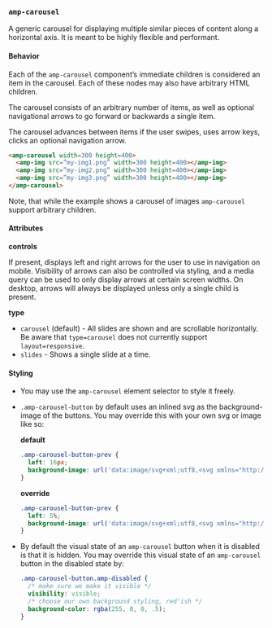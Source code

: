 <!---
Copyright 2015 The AMP HTML Authors. All Rights Reserved.

Licensed under the Apache License, Version 2.0 (the "License");
you may not use this file except in compliance with the License.
You may obtain a copy of the License at

      http://www.apache.org/licenses/LICENSE-2.0

Unless required by applicable law or agreed to in writing, software
distributed under the License is distributed on an "AS-IS" BASIS,
WITHOUT WARRANTIES OR CONDITIONS OF ANY KIND, either express or implied.
See the License for the specific language governing permissions and
limitations under the License.
-->

### <a name=”amp-carousel”></a> `amp-carousel`

A generic carousel for displaying multiple similar pieces of content along a horizontal axis. It is meant to be highly flexible and performant.

#### Behavior

Each of the `amp-carousel` component’s immediate children is considered an item in the carousel. Each of these nodes may also have arbitrary HTML children.

The carousel consists of an arbitrary number of items, as well as optional navigational arrows to go forward or backwards a single item.

The carousel advances between items if the user swipes, uses arrow keys, clicks an optional navigation arrow.
```html
<amp-carousel width=300 height=400>
  <amp-img src=”my-img1.png” width=300 height=400></amp-img>
  <amp-img src=”my-img2.png” width=300 height=400></amp-img>
  <amp-img src=”my-img3.png” width=300 height=400></amp-img>
</amp-carousel>
```
Note, that while the example shows a carousel of images `amp-carousel` support arbitrary children.

#### Attributes

**controls**

If present, displays left and right arrows for the user to use in navigation on mobile.
Visibility of arrows can also be controlled via styling, and a media query can be used to
only display arrows at certain screen widths. On desktop, arrows will always be displayed
unless only a single child is present.

**type**
- `carousel` (default) - All slides are shown and are scrollable horizontally.
  Be aware that `type=carousel` does not currently support `layout=responsive`.
- `slides` - Shows a single slide at a time.


#### Styling
- You may use the `amp-carousel` element selector to style it freely.
- `.amp-carousel-button` by default uses an inlined svg as the background-image of the buttons.
You may override this with your own svg or image like so:

  **default**

  ```css
  .amp-carousel-button-prev {
    left: 16px;
    background-image: url('data:image/svg+xml;utf8,<svg xmlns="http://www.w3.org/2000/svg" width="18" height="18" viewBox="0 0 18 18"><path d="M15 8.25H5.87l4.19-4.19L9 3 3 9l6 6 1.06-1.06-4.19-4.19H15v-1.5z" fill="#fff" /></svg>');
  }
  ```

  **override**
  ```css
  .amp-carousel-button-prev {
    left: 5%;
    background-image: url('data:image/svg+xml;utf8,<svg xmlns="http://www.w3.org/2000/svg" width="18" height="18" viewBox="0 0 18 18"><path d="M11.56 5.56L10.5 4.5 6 9l4.5 4.5 1.06-1.06L8.12 9z" fill="#fff" /></svg>');
  }
  ```
- By default the visual state of an `amp-carousel` button when it is disabled is that it is hidden.
  You may override this visual state of an `amp-carousel` button in the disabled state by:

  ```css
  .amp-carousel-button.amp-disabled {
    /* make sure we make it visible */
    visibility: visible;
    /* choose our own background styling, red'ish */
    background-color: rgba(255, 0, 0, .5);
  }
  ```
